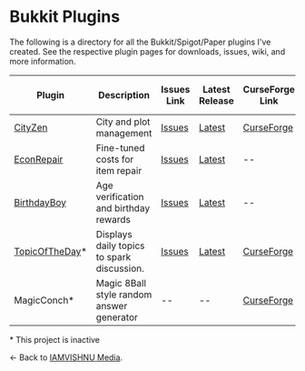 # Bukkit Plugins
The following is a directory for all the Bukkit/Spigot/Paper plugins I've created. See the respective plugin pages for downloads, issues, wiki, and more information.

| Plugin     | Description | Issues Link | Latest Release | CurseForge Link | Spigot Resource Link |
| ----------- | ----------- | --- | --- | --- | --- |
| [CityZen](https://github.com/iamvishnu-media/CityZen) | City and plot management | [Issues](https://github.com/iamvishnu-media/CityZen/issues) | [Latest](https://github.com/iamvishnu-media/CityZen/releases/latest) | [CurseForge](https://www.curseforge.com/minecraft/bukkit-plugins/cityzen) | [Spigot](https://www.spigotmc.org/resources/cityzen.19447/) |
| [EconRepair](https://github.com/iamvishnu-media/EconRepair) | Fine-tuned costs for item repair | [Issues](https://github.com/iamvishnu-media/EconRepair/issues) | [Latest](https://github.com/iamvishnu-media/EconRepair/releases/latest) | -- | [Spigot](https://www.spigotmc.org/resources/econrepair.92658/) |
| [BirthdayBoy](https://github.com/iamvishnu-media/BirthdayBoy) | Age verification and birthday rewards | [Issues](https://github.com/iamvishnu-media/BirthdayBoy/issues) | [Latest](https://github.com/iamvishnu-media/BirthdayBoy/releases/latest) | -- | [Spigot](https://www.spigotmc.org/resources/birthdayboy.92119/) |
| [TopicOfTheDay](https://github.com/iamvishnu-media/TopicOfTheDay)\* | Displays daily topics to spark discussion. | [Issues](https://github.com/iamvishnu-media/TopicOfTheDay/issues) | [Latest](https://github.com/iamvishnu-media/TopicOfTheDay/releases/latest) | [CurseForge](https://www.curseforge.com/minecraft/bukkit-plugins/topicoftheday) | -- |
| MagicConch\* | Magic 8Ball style random answer generator | -- | -- | [CurseForge](https://www.curseforge.com/minecraft/bukkit-plugins/magic-conch) | -- |

\* This project is inactive

← Back to [IAMVISHNU Media](https://iamvishnu.net).
